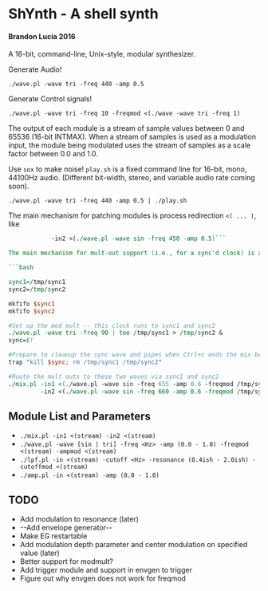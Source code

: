 ShYnth - A shell synth 
======================
#### Brandon Lucia 2016

A 16-bit, command-line, Unix-style, modular synthesizer.

Generate Audio!

`./wave.pl -wave tri -freq 440 -amp 0.5`

Generate Control signals!

`./wave.pl -wave tri -freq 10 -freqmod <(./wave -wave tri -freq 1)`

The output of each module is a stream of sample values between 0 and 65536 (16-bit INTMAX).
When a stream of samples is used as a modulation input, the module being modulated
uses the stream of samples as a scale factor between 0.0 and 1.0.

Use `sox` to make noise!  `play.sh` is a fixed command line for 16-bit, mono,
44100Hz audio. (Different bit-width, stereo, and variable audio rate coming soon).

`./wave.pl -wave tri -freq 440 -amp 0.5 | ./play.sh`


The main mechanism for patching modules is process redirection `<( ... )`, like

```./mix.pl -in1 <(./wave.pl -wave sin -freq 440 -amp 0.5) 
            -in2 <(./wave.pl -wave sin -freq 450 -amp 0.5)```

The main mechanism for mult-out support (i.e., for a sync'd clock) is a named pipe.

```bash

sync1=/tmp/sync1
sync2=/tmp/sync2

mkfifo $sync1
mkfifo $sync2

#Set up the mod mult -- this clock runs to sync1 and sync2
./wave.pl -wave tri -freq 90 | tee /tmp/sync1 > /tmp/sync2 &
sync=$!

#Prepare to cleanup the sync wave and pipes when Ctrl+c ends the mix below
trap "kill $sync; rm /tmp/sync1 /tmp/sync2"

#Route the mult outs to these two waves via sync1 and sync2
./mix.pl -in1 <(./wave.pl -wave sin -freq 655 -amp 0.6 -freqmod /tmp/sync1) 
         -in2 <(./wave.pl -wave sin -freq 660 -amp 0.6 -freqmod /tmp/sync2) | play.sh

```

Module List and Parameters
--------------------------
* `./mix.pl -in1 <(stream) -in2 <(stream)`
* `./wave.pl -wave [sin | tri] -freq <Hz> -amp (0.0 - 1.0) -freqmod <(stream) -ampmod <(stream)`
* `./lpf.pl -in <(stream) -cutoff <Hz> -resonance (0.4ish - 2.0ish) -cutoffmod <(stream)`
* `./amp.pl -in <(stream) -amp (0.0 - 1.0)`

TODO
----
* Add modulation to resonance (later)
* --Add envelope generator-- 
* Make EG restartable
* Add modulation depth parameter and center modulation on specified value (later)
* Better support for modmult?
* Add trigger module and support in envgen to trigger
* Figure out why envgen does not work for freqmod
